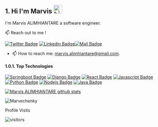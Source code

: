 ## 1. Hi I'm Marvis <img src="https://user-images.githubusercontent.com/1303154/88677602-1635ba80-d120-11ea-84d8-d263ba5fc3c0.gif" width="28px" height="28px" alt="hi">

I'm Marvis ALIMHIANTARE a software engineer.

:mailbox: Reach out to me !

[![Twitter Badge](https://img.shields.io/badge/-@Marvechenky-1ca0f1?style=flat&labelColor=1ca0f1&logo=twitter&logoColor=white&link=https://twitter.com/Marvechenky)](https://twitter.com/Marvechenky) [![Linkedin Badge](https://img.shields.io/badge/-Marvis-0e76a8?style=flat&labelColor=0e76a8&logo=linkedin&logoColor=white)](https://www.linkedin.com/in/marvis-alimhiantare/)[![Mail Badge](https://img.shields.io/badge/-ALIMHIANTARE-c0392b?style=flat&labelColor=c0392b&logo=gmail&logoColor=white)](mailto:marvis.alimhiantare@gmail.com)

<!-- TODO: Add last video link -->

<!-- 🔭 I’m currently a trainee @Semicolon Africa -->
<!-- 🔭 Currently looking for internship or entry level job placement.-->
<!-- 🔭 Most used line of code `git commit -m "Initial Commit"`-->
<!-- 🤔 I’m looking for help with Outstanding Video ideas.-->
- 📫 How to reach me: marvis.alimhiantare@gmail.com.
<!-- - 😄 Pronouns: Marvis, ALIMHIANTARE, Marvechenky.
<!-- ⚡ Fun fact: I play games (COD my username Marvechenky). -->

#### 1.0.1. Top Technologies

<!-- TODO: Make technologies links takes you to repositories -->

[![Springboot Badge](https://img.shields.io/badge/-Springboot-61DBFB?style=for-the-badge&labelColor=green&logo=springboot&logoColor=61DBFB)](#) [![Django Badge](https://img.shields.io/badge/-Django-61DBFB?style=for-the-badge&labelColor=green&logo=django&logoColor=61DBFB)](#) 
[![React Badge](https://img.shields.io/badge/-React-61DBFB?style=for-the-badge&labelColor=black&logo=react&logoColor=61DBFB)](#) [![Javascript Badge](https://img.shields.io/badge/-Javascript-F0DB4F?style=for-the-badge&labelColor=black&logo=javascript&logoColor=F0DB4F)](#) [![Python Badge](https://img.shields.io/badge/-Python-007acc?style=for-the-badge&labelColor=yellow&logo=python&logoColor=007acc)](#) [![Nodejs Badge](https://img.shields.io/badge/-Nodejs-3C873A?style=for-the-badge&labelColor=black&logo=node.js&logoColor=3C873A)](#) [![Java Badge](https://img.shields.io/badge/-Java-e535ab?style=for-the-badge&labelColor=white&logo=java&logoColor=e585ba)](#)

[![Marvis ALIMHIANTARE github stats](https://github-readme-stats.vercel.app/api?username=Marvechenky)](https://github.com/anuraghazra/github-readme-stats)

<p><img align="center" src="https://github-readme-streak-stats.herokuapp.com/?user=Marvechenky&" alt="Marvechenky" /></p>



 Profile Visits 

![visitors](https://visitor-badge.glitch.me/badge?page_id=Marvechenky.Marvechenky)



